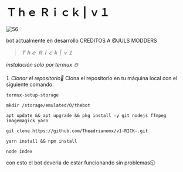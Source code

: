 # **Ｔｈｅ Ｒｉｃｋ | ｖ１**







![56](https://github.com/user-attachments/assets/1f8864fd-6706-4bcc-8983-8cf07f551fba)






bot actualmente en desarrollo 
CREDITOS A @JULS MODDERS



















> *Ｔｈｅ Ｒｉｃｋ | ｖ１*



_instalación solo por termux ☃️_


*1. Clonar el repositorio📌*
Clona el repositorio en tu máquina local con el siguiente comando:

 ```
termux-setup-storage
 ```
```mkdir /storage/emulated/0/thebot```
```
apt update && apt upgrade && pkg install -y git nodejs ffmpeg imagemagick yarn
```
 ``` 
git clone https://github.com/Theadrianomx/v1-RICK-.git
```
```
yarn install && npm install
 ```
 ```
node index
 ```


con esto el bot deveria de estar funcionando sin problemas🕥
